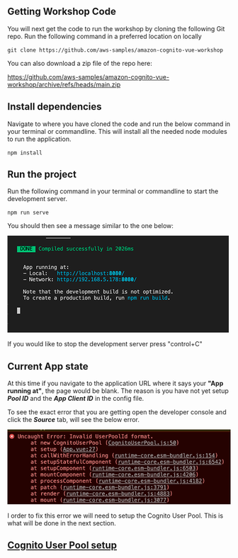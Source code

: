 ## Getting Workshop Code

You will next get the code to run the workshop by cloning the following Git repo. Run the following command in a preferred location on locally

```
git clone https://github.com/aws-samples/amazon-cognito-vue-workshop
```

You can also download a zip file of the repo here:

https://github.com/aws-samples/amazon-cognito-vue-workshop/archive/refs/heads/main.zip

## Install dependencies

Navigate to where you have cloned the code and run the below command in your terminal or commandline. This will install all the needed node modules to run the application.

```
npm install
```

## Run the project

Run the following command in your terminal or commandline to start the development server.

```
npm run serve
```

You should then see a message similar to the one below:

![npm run](../docs/images/npm-run.png)

If you would like to stop the development server press "control+C"

## Current App state

At this time if you navigate to the application URL where it says your **"App running at"**, the page would be blank. The reason is you have not yet setup **_Pool ID_** and the **_App Client ID_** in the config file.

To see the exact error that you are getting open the developer console and click the **_Source_** tab, will see the below error.

![npm run](../docs/images/app-error.png)

I order to fix this error we will need to setup the Cognito User Pool. This is what will be done in the next section.

## [Cognito User Pool setup](UserPoolSetup.md)
